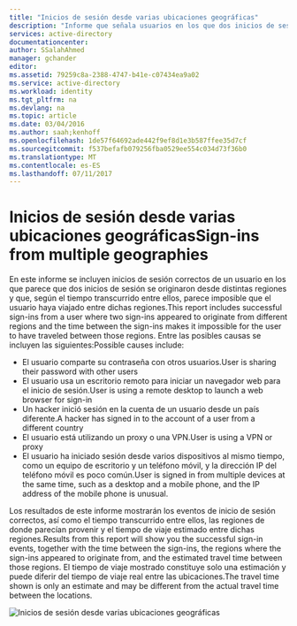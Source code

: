 ```yaml
---
title: "Inicios de sesión desde varias ubicaciones geográficas"
description: "Informe que señala usuarios en los que dos inicios de sesión parecían originarse en distintas regiones y, por el tiempo transcurrido entre inicios de sesión, resultaba imposible que el usuario viajase entre dichas regiones."
services: active-directory
documentationcenter: 
author: SSalahAhmed
manager: gchander
editor: 
ms.assetid: 79259c8a-2388-4747-b41e-c07434ea9a02
ms.service: active-directory
ms.workload: identity
ms.tgt_pltfrm: na
ms.devlang: na
ms.topic: article
ms.date: 03/04/2016
ms.author: saah;kenhoff
ms.openlocfilehash: 1de57f64692ade442f9ef8d1e3b587ffee35d7cf
ms.sourcegitcommit: f537befafb079256fba0529ee554c034d73f36b0
ms.translationtype: MT
ms.contentlocale: es-ES
ms.lasthandoff: 07/11/2017
---
```

# <a name="sign-ins-from-multiple-geographies"></a><span data-ttu-id="4cc72-103">Inicios de sesión desde varias ubicaciones geográficas</span><span class="sxs-lookup"><span data-stu-id="4cc72-103">Sign-ins from multiple geographies</span></span>
<span data-ttu-id="4cc72-104">En este informe se incluyen inicios de sesión correctos de un usuario en los que parece que dos inicios de sesión se originaron desde distintas regiones y que, según el tiempo transcurrido entre ellos, parece imposible que el usuario haya viajado entre dichas regiones.</span><span class="sxs-lookup"><span data-stu-id="4cc72-104">This report includes successful sign-ins from a user where two sign-ins appeared to originate from different regions and the time between the sign-ins makes it impossible for the user to have traveled between those regions.</span></span> <span data-ttu-id="4cc72-105">Entre las posibles causas se incluyen las siguientes:</span><span class="sxs-lookup"><span data-stu-id="4cc72-105">Possible causes include:</span></span>

* <span data-ttu-id="4cc72-106">El usuario comparte su contraseña con otros usuarios.</span><span class="sxs-lookup"><span data-stu-id="4cc72-106">User is sharing their password with other users</span></span>
* <span data-ttu-id="4cc72-107">El usuario usa un escritorio remoto para iniciar un navegador web para el inicio de sesión.</span><span class="sxs-lookup"><span data-stu-id="4cc72-107">User is using a remote desktop to launch a web browser for sign-in</span></span>
* <span data-ttu-id="4cc72-108">Un hacker inició sesión en la cuenta de un usuario desde un país diferente.</span><span class="sxs-lookup"><span data-stu-id="4cc72-108">A hacker has signed in to the account of a user from a different country</span></span>
* <span data-ttu-id="4cc72-109">El usuario está utilizando un proxy o una VPN.</span><span class="sxs-lookup"><span data-stu-id="4cc72-109">User is using a VPN or proxy</span></span>
* <span data-ttu-id="4cc72-110">El usuario ha iniciado sesión desde varios dispositivos al mismo tiempo, como un equipo de escritorio y un teléfono móvil, y la dirección IP del teléfono móvil es poco común.</span><span class="sxs-lookup"><span data-stu-id="4cc72-110">User is signed in from multiple devices at the same time, such as a desktop and a mobile phone, and the IP address of the mobile phone is unusual.</span></span>

<span data-ttu-id="4cc72-111">Los resultados de este informe mostrarán los eventos de inicio de sesión correctos, así como el tiempo transcurrido entre ellos, las regiones de donde parecían provenir y el tiempo de viaje estimado entre dichas regiones.</span><span class="sxs-lookup"><span data-stu-id="4cc72-111">Results from this report will show you the successful sign-in events, together with the time between the sign-ins, the regions where the sign-ins appeared to originate from, and the estimated travel time between those regions.</span></span> <span data-ttu-id="4cc72-112">El tiempo de viaje mostrado constituye solo una estimación y puede diferir del tiempo de viaje real entre las ubicaciones.</span><span class="sxs-lookup"><span data-stu-id="4cc72-112">The travel time shown is only an estimate and may be different from the actual travel time between the locations.</span></span>

![Inicios de sesión desde varias ubicaciones geográficas](./media/active-directory-reporting-sign-ins-from-multiple-geographies/signInsFromMultipleGeographies.PNG)

